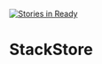 [![Stories in Ready](https://badge.waffle.io/sammccord/stackstore.png?label=ready&title=Ready)](https://waffle.io/sammccord/stackstore)
# StackStore
